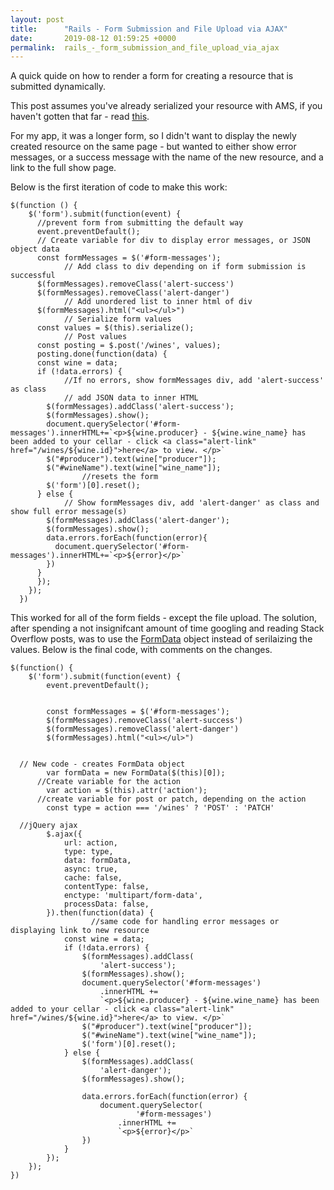 ```yaml
---
layout: post
title:      "Rails - Form Submission and File Upload via AJAX"
date:       2019-08-12 01:59:25 +0000
permalink:  rails_-_form_submission_and_file_upload_via_ajax
---
```



A quick quide on how to render a form for creating a resource that is submitted dynamically.

This post assumes you've already serialized your resource with AMS, if you haven't gotten that far - read [this](https://rachelkathleen.github.io/rails_-_serializing_active_storage_uploads_with_active_model).

For my app, it was a longer form, so I didn't want to display the newly created resource on the same page - but wanted to either show error messages, or a success message with the name of the new resource, and a link to the full show page.

Below is the first iteration of code to make this work:


```
$(function () {
    $('form').submit(function(event) {
      //prevent form from submitting the default way
      event.preventDefault();
      // Create variable for div to display error messages, or JSON object data
      const formMessages = $('#form-messages');
			// Add class to div depending on if form submission is successful
      $(formMessages).removeClass('alert-success')
      $(formMessages).removeClass('alert-danger')
			// Add unordered list to inner html of div
      $(formMessages).html("<ul></ul>")
			// Serialize form values
      const values = $(this).serialize();
			// Post values
      const posting = $.post('/wines', values);
      posting.done(function(data) {
      const wine = data;
      if (!data.errors) {
			//If no errors, show formMessages div, add 'alert-success' as class
			// add JSON data to inner HTML 
        $(formMessages).addClass('alert-success');
        $(formMessages).show();
        document.querySelector('#form-messages').innerHTML+=`<p>${wine.producer} - ${wine.wine_name} has been added to your cellar - click <a class="alert-link" href="/wines/${wine.id}">here</a> to view. </p>`
        $("#producer").text(wine["producer"]);
        $("#wineName").text(wine["wine_name"]);
				//resets the form
        $('form')[0].reset();
      } else {
			// Show formMessages div, add 'alert-danger' as class and show full error message(s)
        $(formMessages).addClass('alert-danger');
        $(formMessages).show();
        data.errors.forEach(function(error){
          document.querySelector('#form-messages').innerHTML+=`<p>${error}</p>`
        })
      }
      });
    });
  })
```

This worked for all of the form fields - except the file upload.  The solution, after spending a not insignifcant amount of time googling and reading Stack Overflow posts, was to use the [FormData](https://developer.mozilla.org/en-US/docs/Web/API/FormData) object instead of serilaizing the values. Below is the final code, with comments on the changes.

  ```
$(function() {
      $('form').submit(function(event) {
          event.preventDefault();


          const formMessages = $('#form-messages');
          $(formMessages).removeClass('alert-success')
          $(formMessages).removeClass('alert-danger')
          $(formMessages).html("<ul></ul>")
					
					
    // New code - creates FormData object
          var formData = new FormData($(this)[0]);
		//Create variable for the action
          var action = $(this).attr('action');
		//create variable for post or patch, depending on the action
          const type = action === '/wines' ? 'POST' : 'PATCH'

    //jQuery ajax 
          $.ajax({
              url: action,
              type: type,
              data: formData,
              async: true,
              cache: false,
              contentType: false,
              enctype: 'multipart/form-data',
              processData: false,
          }).then(function(data) {
					//same code for handling error messages or displaying link to new resource
              const wine = data;
              if (!data.errors) {
                  $(formMessages).addClass(
                      'alert-success');
                  $(formMessages).show();
                  document.querySelector('#form-messages')
                      .innerHTML +=
                      `<p>${wine.producer} - ${wine.wine_name} has been added to your cellar - click <a class="alert-link" href="/wines/${wine.id}">here</a> to view. </p>`
                  $("#producer").text(wine["producer"]);
                  $("#wineName").text(wine["wine_name"]);
                  $('form')[0].reset();
              } else {
                  $(formMessages).addClass(
                      'alert-danger');
                  $(formMessages).show();

                  data.errors.forEach(function(error) {
                      document.querySelector(
                              '#form-messages')
                          .innerHTML +=
                          `<p>${error}</p>`
                  })
              }
          });
      });
  })
```


